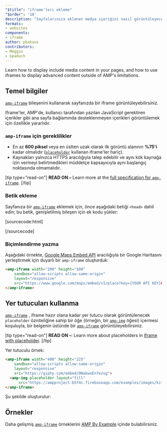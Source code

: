 ```yaml
---
"$title": "iframe'leri ekleme"
"$order": '10'
description: "Sayfalarınıza eklenen medya içeriğini nasıl görüntüleyeceğinizi ve gelişmiş içeriği AMP sınırlamalarının dışında görüntülemek için iframe'leri nasıl kullanacağınızı öğrenin."
formats:
- websites
components:
- iframe
author: pbakaus
contributors:
- Meggin
- bpaduch
---
```


Learn how to display include media content in your pages, and how to use iframes to display advanced content outside of AMP's limitations.

## Temel bilgiler

[`amp-iframe`](../../../../documentation/components/reference/amp-iframe.md) bileşenini kullanarak sayfanızda bir iframe görüntüleyebilirsiniz.

Iframe'ler, AMP'de, kullanıcı tarafından yazılan JavaScript gerektiren içerikler gibi ana sayfa bağlamında desteklenmeyen içerikleri görüntülemek için özellikle yararlıdır.

### `amp-iframe` için gereklilikler

- En az **600 piksel** veya en üstten uzak olarak ilk görüntü alanının **%75'i** kadar olmalıdır ([`placeholder`](#using-placeholders) kullanan iframe'ler hariç).
- Kaynakları yalnızca HTTPS aracılığıyla talep edebilir ve aynı kök kaynağa izin vermeyi belirtmedikleri müddetçe kapsayıcıyla aynı başlangıç noktasında olmamalıdır.

[tip type="read-on"] **READ ON –** Learn more at the [full specification for `amp-iframe`](../../../../documentation/components/reference/amp-iframe.md). [/tip]

### Betik ekleme

Sayfanıza bir [`amp-iframe`](../../../../documentation/components/reference/amp-iframe.md) eklemek için, önce aşağıdaki betiği `<head>` dahil edin; bu betik, genişletilmiş bileşen için ek kodu yükler:

[sourcecode:html]
<script async custom-element="amp-iframe"
  src="https://cdn.ampproject.org/v0/amp-iframe-0.1.js"></script>
[/sourcecode]

### Biçimlendirme yazma

Aşağıdaki örnekte, [Google Maps Embed API](../../../../documentation/components/reference/amp-iframe.md) aracılığıyla bir Google Haritasını yerleştirmek için duyarlı bir <a><code>amp-iframe</code></a> oluşturduk:

```html
<amp-iframe width="200" height="100"
    sandbox="allow-scripts allow-same-origin"
    layout="responsive"
    src="https://www.google.com/maps/embed/v1/place?key={YOUR API KEY}&q=europe">
</amp-iframe>
```

## Yer tutucuları kullanma <a name="using-placeholders"></a>

[`amp-iframe`](../../../../documentation/components/reference/amp-iframe.md) , iframe hazır olana kadar yer tutucu olarak görüntülenecek `placeholder` özniteliğine sahip bir öğe (örneğin, bir [`amp-img`](../../../../documentation/components/reference/amp-img.md) öğesi) içermesi koşuluyla, bir belgenin üstünde bir [`amp-iframe`](../../../../documentation/components/reference/amp-iframe.md) görüntüleyebilirsiniz.

[tip type="read-on"] **READ ON –**: Learn more about placeholders in [Iframe with placeholder](../../../../documentation/components/reference/amp-iframe.md#iframe-with-placeholder). [/tip]

Yer tutuculu örnek:

```html
<amp-iframe width="400" height="225"
    sandbox="allow-scripts allow-same-origin"
    layout="responsive"
    src="https://giphy.com/embed/OWabwoEn7ezug">
  <amp-img placeholder layout="fill"
      src="https://ampproject-b5f4c.firebaseapp.com/examples/images/kittens-biting.jpg"></amp-img>
</amp-iframe>
```

Şu şekilde oluşturulur:

<amp-iframe width="400" height="225" sandbox="allow-scripts allow-same-origin" layout="responsive" src="https://giphy.com/embed/OWabwoEn7ezug"><amp-img placeholder layout="fill" src="https://ampproject-b5f4c.firebaseapp.com/examples/images/kittens-biting.jpg"></amp-img></amp-iframe>

## Örnekler

Daha gelişmiş [`amp-iframe`](../../../../documentation/components/reference/amp-iframe.md) örneklerini [AMP By Example](../../../../documentation/examples/documentation/amp-iframe.html) içinde bulabilirsiniz.
